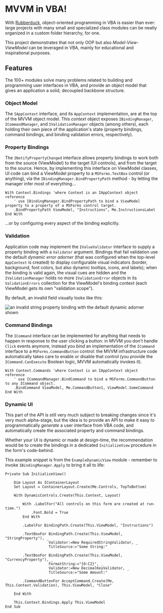 # MVVM in VBA!

With [Rubberduck](https://github.com/rubberduck-vba/Rubberduck), object-oriented programming in VBA is easier than ever: large projects with many small and specialized class modules can be neatly organized in a custom folder hierarchy, for one.

This project demonstrates that not only OOP but also *Model-View-ViewModel* can be leveraged in VBA, mainly for educational and inspirational purposes. 

## Features

The 100+ modules solve many problems related to building and programming user interfaces in VBA, and provide an object model that gives an application a solid, decoupled backbone structure.

### Object Model

The `IAppContext` interface, and its `AppContext` implementation, are at the top of the MVVM object model. This *context* object exposes `IBindingManager`, `ICommandManager`, and `IValidationManager` objects (among others), each holding their own piece of the application's state (property bindings, command bindings, and binding validation errors, respectively).

### Property Bindings

The `INotifyPropertyChanged` interface allows property bindings to work both from the source (ViewModel) to the target (UI controls), and from the target to the source. Hence, by implementing this interface on ViewModel classes, UI code can bind a ViewModel property to a `MSForms.TextBox` control (or anything), via the `IBindingManager.BindPropertyPath` method - by letting the manager infer most of everything...

```vba
With Context.Bindings 'where Context is an IAppContext object reference
    ' use IBindingManager.BindPropertyPath to bind a ViewModel property to a property of a MSForms control target.
    .BindPropertyPath ViewModel, "Instructions", Me.InstructionsLabel
End With
```

...or by configuring every aspect of the binding explicitly.

### Validation

Application code may implement the `IValueValidator` interface to supply a property binding with a `Validator` argument. Bindings that fail validation use the default *dynamic error adorner* (that was configured when the top-level `AppContext` is created) to display configurable visual indicators (border, background, font colors, but also dynamic tooltips, icons, and labels); when the binding is valid again, the visual cues are hidden and the `IValidationManager` holds no more `IValidationError` objects in its `ValidationErrors` collection for the ViewModel's binding context (each ViewModel gets its own "validation scope").

By default, an invalid field visually looks like this:

![an invalid string property binding with the default dynamic adorner shown](https://user-images.githubusercontent.com/5751684/97099459-ac19ac80-165f-11eb-9430-7fda96dc4d8b.png)


### Command Bindings

The `ICommand` interface can be implemented for anything that needs to happen in response to the user clicking a button: in MVVM you don't handle `Click` events anymore, instead you *bind* an implementation of the `ICommand` interface to a `MSForms.CommandButton` control: the MVVM infrastructure code automatically takes care to enable or disable that control (you provide the `ICommand.CanExecute` Boolean logic, MVVM automatically invokes it).

```vba
With Context.Commands 'where Context is an IAppContext object reference
    ' use ICommandManager.BindCommand to bind a MSForms.CommandButton to any ICommand object.
    .BindCommand ViewModel, Me.CommandButton1, ViewModel.SomeCommand
End With
```

### Dynamic UI

This part of the API is still very much subject to breaking changes since it's very much alpha-stage, but the idea is to provide an API to make it easy to programmatically *generate* a user interface from VBA code, and automatically create the associated property and command bindings.

Whether your UI is dynamic or made at design-time, the recommendation would be to create the bindings in a dedicated `InitializeView` procedure in the form's code-behind.

This example snippet is from the `ExampleDynamicView` module - remember to invoke `IBindingManager.Apply` to bring it all to life:

```vba
Private Sub InitializeView()
    
    Dim Layout As IContainerLayout
    Set Layout = ContainerLayout.Create(Me.Controls, TopToBottom)
    
    With DynamicControls.Create(This.Context, Layout)
        
        With .LabelFor("All controls on this form are created at run-time.")
            .Font.Bold = True
        End With
        
        .LabelFor BindingPath.Create(This.ViewModel, "Instructions")
        
        .TextBoxFor BindingPath.Create(This.ViewModel, "StringProperty"), _
                    Validator:=New RequiredStringValidator, _
                    TitleSource:="Some String:"
                    
        .TextBoxFor BindingPath.Create(This.ViewModel, "CurrencyProperty"), _
                    FormatString:="{0:C2}", _
                    Validator:=New DecimalKeyValidator, _
                    TitleSource:="Some Amount:"
        
        .CommandButtonFor AcceptCommand.Create(Me, This.Context.Validation), This.ViewModel, "Close"
        
    End With
    
    This.Context.Bindings.Apply This.ViewModel
End Sub
```
